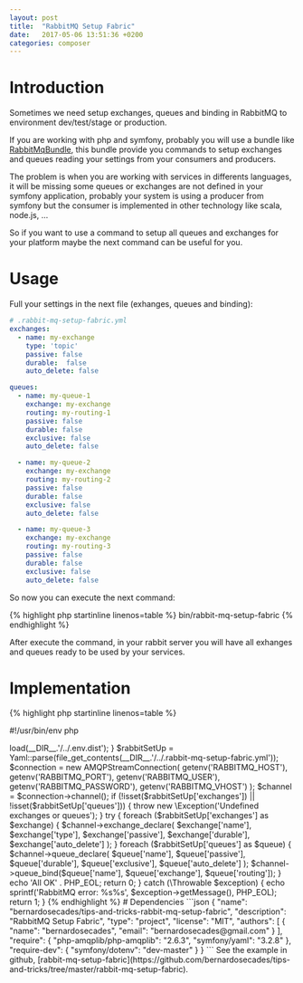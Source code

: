 ```yaml
---
layout: post
title:  "RabbitMQ Setup Fabric"
date:   2017-05-06 13:51:36 +0200
categories: composer
---
```


# Introduction

Sometimes we need setup exchanges, queues and binding in RabbitMQ to environment dev/test/stage or production.

If you are working with php and symfony, probably you will use a bundle like [RabbitMqBundle](https://github.com/php-amqplib/RabbitMqBundle), this
bundle provide you commands to setup exchanges and queues reading your settings from your consumers and producers.

The problem is when you are working with services in differents languages, it will be missing some queues or exchanges are not defined in your symfony application, probably your system is using a producer from symfony but
the consumer is implemented in other technology like scala, node.js, ...

So if you want to use a command to setup all queues and exchanges for your platform maybe the next command can be useful for you.

# Usage

Full your settings in the next file (exhanges, queues and binding):

```yaml
# .rabbit-mq-setup-fabric.yml
exchanges:
  - name: my-exchange
    type: 'topic'
    passive: false
    durable:  false
    auto_delete: false

queues:
  - name: my-queue-1
    exchange: my-exchange
    routing: my-routing-1
    passive: false
    durable: false
    exclusive: false
    auto_delete: false

  - name: my-queue-2
    exchange: my-exchange
    routing: my-routing-2
    passive: false
    durable: false
    exclusive: false
    auto_delete: false

  - name: my-queue-3
    exchange: my-exchange
    routing: my-routing-3
    passive: false
    durable: false
    exclusive: false
    auto_delete: false
```

So now you can execute the next command:

{% highlight php startinline linenos=table %}
bin/rabbit-mq-setup-fabric
{% endhighlight %}

After execute the command, in your rabbit server you will have all exhanges and queues ready to be used
by your services.

# Implementation

{% highlight php startinline linenos=table %}

#!/usr/bin/env php
<?php

/** @var Composer\Autoload\ClassLoader $loader */
$loader = require __DIR__.'/../vendor/autoload.php';

use Symfony\Component\Yaml\Yaml;
use PhpAmqpLib\Connection\AMQPStreamConnection;

/*
 * By default: ennvironment 'dev'
 *
 * Examples:
 *
 * ./bin/rabbit-mq-setup-fabric
 * ./bin/rabbit-mq-setup-fabric -e=dev
 * ./bin/rabbit-mq-setup-fabric -e=prod
 */
$options = getopt("e::", []);
$environment = !isset($options['e']) ? 'dev': strtolower($options['e']);

if ('dev' === $environment) {
    $dotenv = new Symfony\Component\Dotenv\Dotenv();
    $dotenv->load(__DIR__.'/../.env.dist');
}

$rabbitSetUp = Yaml::parse(file_get_contents(__DIR__.'/../.rabbit-mq-setup-fabric.yml'));

$connection = new AMQPStreamConnection(
        getenv('RABBITMQ_HOST'),
        getenv('RABBITMQ_PORT'),
        getenv('RABBITMQ_USER'),
        getenv('RABBITMQ_PASSWORD'),
        getenv('RABBITMQ_VHOST')
);
$channel = $connection->channel();


if (!isset($rabbitSetUp['exchanges']) || !isset($rabbitSetUp['queues'])) {
    throw new \Exception('Undefined exchanges or queues');
}

try {

    foreach ($rabbitSetUp['exchanges'] as $exchange) {
        $channel->exchange_declare(
            $exchange['name'],
            $exchange['type'],
            $exchange['passive'],
            $exchange['durable'],
            $exchange['auto_delete']
        );
    }

    foreach ($rabbitSetUp['queues'] as $queue) {
        $channel->queue_declare(
            $queue['name'],
            $queue['passive'],
            $queue['durable'],
            $queue['exclusive'],
            $queue['auto_delete']
        );

        $channel->queue_bind($queue['name'], $queue['exchange'], $queue['routing']);
    }

    echo 'All OK' . PHP_EOL;
    return 0;

} catch (\Throwable $exception) {
    echo sprintf('RabbitMQ error: %s%s', $exception->getMessage(), PHP_EOL);
    return 1;
}
{% endhighlight %}

# Dependencies

```json
{
  "name": "bernardosecades/tips-and-tricks-rabbit-mq-setup-fabric",
  "description": "RabbitMQ Setup Fabric",
  "type": "project",
  "license": "MIT",
  "authors": [
    {
      "name": "bernardosecades",
      "email": "bernardosecades@gmail.com"
    }
  ],
  "require": {
    "php-amqplib/php-amqplib": "2.6.3",
    "symfony/yaml": "3.2.8"
  },
  "require-dev": {
    "symfony/dotenv": "dev-master"
  }
}
```

See the example in github, [rabbit-mq-setup-fabric](https://github.com/bernardosecades/tips-and-tricks/tree/master/rabbit-mq-setup-fabric).